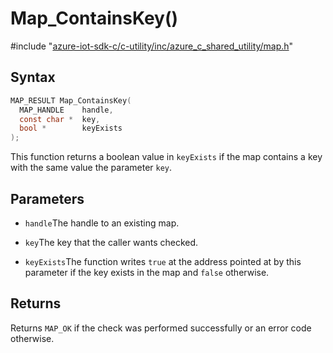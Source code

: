 # Map_ContainsKey()

\#include "[azure-iot-sdk-c/c-utility/inc/azure_c_shared_utility/map.h](../iot-c-ref-map-h.md)"  

## Syntax

```C
MAP_RESULT Map_ContainsKey(
  MAP_HANDLE    handle,
  const char *  key,
  bool *        keyExists
);
```

This function returns a boolean value in `keyExists` if the map contains a key with the same value the parameter `key`.

## Parameters
* `handle`The handle to an existing map. 

* `key`The key that the caller wants checked. 

* `keyExists`The function writes `true` at the address pointed at by this parameter if the key exists in the map and `false` otherwise.

## Returns
Returns `MAP_OK` if the check was performed successfully or an error code otherwise.

